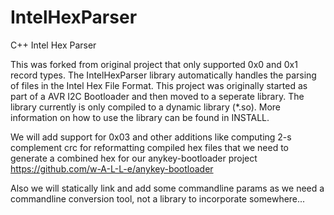 IntelHexParser
==============

C++ Intel Hex Parser

This was forked from original project that only supported 0x0 and 0x1 record types.
The IntelHexParser library automatically handles the parsing of files in the Intel Hex File Format.  This project was originally started as part of a AVR I2C Bootloader and then moved to a seperate library.  The library currently is only compiled to a dynamic library (*.so).  More information on how to use the library can be found in INSTALL.

We will add support for 0x03 and other additions like computing 2-s complement crc for
reformatting compiled hex files that we need to generate a combined hex for our anykey-bootloader project
https://github.com/w-A-L-L-e/anykey-bootloader

Also we will statically link and add some commandline params as we need a commandline conversion tool, not a library to incorporate somewhere...

